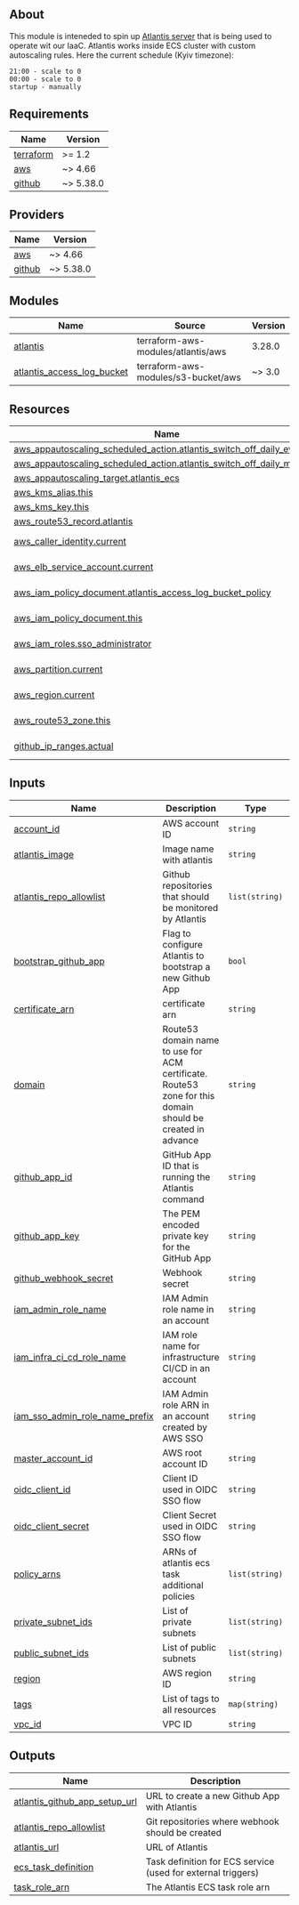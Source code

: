 ## About
This module is inteneded to spin up [Atlantis server](https://www.runatlantis.io) that is being used to operate wit our IaaC.
Atlantis works inside ECS cluster with custom autoscaling rules. Here the current schedule (Kyiv timezone):
```
21:00 - scale to 0
00:00 - scale to 0
startup - manually
```

<!-- BEGIN_TF_DOCS -->
## Requirements

| Name | Version |
|------|---------|
| <a name="requirement_terraform"></a> [terraform](#requirement\_terraform) | >= 1.2 |
| <a name="requirement_aws"></a> [aws](#requirement\_aws) | ~> 4.66 |
| <a name="requirement_github"></a> [github](#requirement\_github) | ~> 5.38.0 |

## Providers

| Name | Version |
|------|---------|
| <a name="provider_aws"></a> [aws](#provider\_aws) | ~> 4.66 |
| <a name="provider_github"></a> [github](#provider\_github) | ~> 5.38.0 |

## Modules

| Name | Source | Version |
|------|--------|---------|
| <a name="module_atlantis"></a> [atlantis](#module\_atlantis) | terraform-aws-modules/atlantis/aws | 3.28.0 |
| <a name="module_atlantis_access_log_bucket"></a> [atlantis\_access\_log\_bucket](#module\_atlantis\_access\_log\_bucket) | terraform-aws-modules/s3-bucket/aws | ~> 3.0 |

## Resources

| Name | Type |
|------|------|
| [aws_appautoscaling_scheduled_action.atlantis_switch_off_daily_evening](https://registry.terraform.io/providers/hashicorp/aws/latest/docs/resources/appautoscaling_scheduled_action) | resource |
| [aws_appautoscaling_scheduled_action.atlantis_switch_off_daily_midnight](https://registry.terraform.io/providers/hashicorp/aws/latest/docs/resources/appautoscaling_scheduled_action) | resource |
| [aws_appautoscaling_target.atlantis_ecs](https://registry.terraform.io/providers/hashicorp/aws/latest/docs/resources/appautoscaling_target) | resource |
| [aws_kms_alias.this](https://registry.terraform.io/providers/hashicorp/aws/latest/docs/resources/kms_alias) | resource |
| [aws_kms_key.this](https://registry.terraform.io/providers/hashicorp/aws/latest/docs/resources/kms_key) | resource |
| [aws_route53_record.atlantis](https://registry.terraform.io/providers/hashicorp/aws/latest/docs/resources/route53_record) | resource |
| [aws_caller_identity.current](https://registry.terraform.io/providers/hashicorp/aws/latest/docs/data-sources/caller_identity) | data source |
| [aws_elb_service_account.current](https://registry.terraform.io/providers/hashicorp/aws/latest/docs/data-sources/elb_service_account) | data source |
| [aws_iam_policy_document.atlantis_access_log_bucket_policy](https://registry.terraform.io/providers/hashicorp/aws/latest/docs/data-sources/iam_policy_document) | data source |
| [aws_iam_policy_document.this](https://registry.terraform.io/providers/hashicorp/aws/latest/docs/data-sources/iam_policy_document) | data source |
| [aws_iam_roles.sso_administrator](https://registry.terraform.io/providers/hashicorp/aws/latest/docs/data-sources/iam_roles) | data source |
| [aws_partition.current](https://registry.terraform.io/providers/hashicorp/aws/latest/docs/data-sources/partition) | data source |
| [aws_region.current](https://registry.terraform.io/providers/hashicorp/aws/latest/docs/data-sources/region) | data source |
| [aws_route53_zone.this](https://registry.terraform.io/providers/hashicorp/aws/latest/docs/data-sources/route53_zone) | data source |
| [github_ip_ranges.actual](https://registry.terraform.io/providers/integrations/github/latest/docs/data-sources/ip_ranges) | data source |

## Inputs

| Name | Description | Type | Default | Required |
|------|-------------|------|---------|:--------:|
| <a name="input_account_id"></a> [account\_id](#input\_account\_id) | AWS account ID | `string` | n/a | yes |
| <a name="input_atlantis_image"></a> [atlantis\_image](#input\_atlantis\_image) | Image name with atlantis | `string` | n/a | yes |
| <a name="input_atlantis_repo_allowlist"></a> [atlantis\_repo\_allowlist](#input\_atlantis\_repo\_allowlist) | Github repositories that should be monitored by Atlantis | `list(string)` | n/a | yes |
| <a name="input_bootstrap_github_app"></a> [bootstrap\_github\_app](#input\_bootstrap\_github\_app) | Flag to configure Atlantis to bootstrap a new Github App | `bool` | n/a | yes |
| <a name="input_certificate_arn"></a> [certificate\_arn](#input\_certificate\_arn) | certificate arn | `string` | n/a | yes |
| <a name="input_domain"></a> [domain](#input\_domain) | Route53 domain name to use for ACM certificate. Route53 zone for this domain should be created in advance | `string` | n/a | yes |
| <a name="input_github_app_id"></a> [github\_app\_id](#input\_github\_app\_id) | GitHub App ID that is running the Atlantis command | `string` | n/a | yes |
| <a name="input_github_app_key"></a> [github\_app\_key](#input\_github\_app\_key) | The PEM encoded private key for the GitHub App | `string` | n/a | yes |
| <a name="input_github_webhook_secret"></a> [github\_webhook\_secret](#input\_github\_webhook\_secret) | Webhook secret | `string` | n/a | yes |
| <a name="input_iam_admin_role_name"></a> [iam\_admin\_role\_name](#input\_iam\_admin\_role\_name) | IAM Admin role name in an account | `string` | n/a | yes |
| <a name="input_iam_infra_ci_cd_role_name"></a> [iam\_infra\_ci\_cd\_role\_name](#input\_iam\_infra\_ci\_cd\_role\_name) | IAM role name for infrastructure CI/CD in an account | `string` | n/a | yes |
| <a name="input_iam_sso_admin_role_name_prefix"></a> [iam\_sso\_admin\_role\_name\_prefix](#input\_iam\_sso\_admin\_role\_name\_prefix) | IAM Admin role ARN in an account created by AWS SSO | `string` | `"AWSReservedSSO_AdministratorAccess"` | no |
| <a name="input_master_account_id"></a> [master\_account\_id](#input\_master\_account\_id) | AWS root account ID | `string` | n/a | yes |
| <a name="input_oidc_client_id"></a> [oidc\_client\_id](#input\_oidc\_client\_id) | Client ID used in OIDC SSO flow | `string` | n/a | yes |
| <a name="input_oidc_client_secret"></a> [oidc\_client\_secret](#input\_oidc\_client\_secret) | Client Secret used in OIDC SSO flow | `string` | n/a | yes |
| <a name="input_policy_arns"></a> [policy\_arns](#input\_policy\_arns) | ARNs of atlantis ecs task additional policies | `list(string)` | `[]` | no |
| <a name="input_private_subnet_ids"></a> [private\_subnet\_ids](#input\_private\_subnet\_ids) | List of private subnets | `list(string)` | n/a | yes |
| <a name="input_public_subnet_ids"></a> [public\_subnet\_ids](#input\_public\_subnet\_ids) | List of public subnets | `list(string)` | n/a | yes |
| <a name="input_region"></a> [region](#input\_region) | AWS region ID | `string` | n/a | yes |
| <a name="input_tags"></a> [tags](#input\_tags) | List of tags to all resources | `map(string)` | `{}` | no |
| <a name="input_vpc_id"></a> [vpc\_id](#input\_vpc\_id) | VPC ID | `string` | n/a | yes |

## Outputs

| Name | Description |
|------|-------------|
| <a name="output_atlantis_github_app_setup_url"></a> [atlantis\_github\_app\_setup\_url](#output\_atlantis\_github\_app\_setup\_url) | URL to create a new Github App with Atlantis |
| <a name="output_atlantis_repo_allowlist"></a> [atlantis\_repo\_allowlist](#output\_atlantis\_repo\_allowlist) | Git repositories where webhook should be created |
| <a name="output_atlantis_url"></a> [atlantis\_url](#output\_atlantis\_url) | URL of Atlantis |
| <a name="output_ecs_task_definition"></a> [ecs\_task\_definition](#output\_ecs\_task\_definition) | Task definition for ECS service (used for external triggers) |
| <a name="output_task_role_arn"></a> [task\_role\_arn](#output\_task\_role\_arn) | The Atlantis ECS task role arn |
<!-- END_TF_DOCS -->
